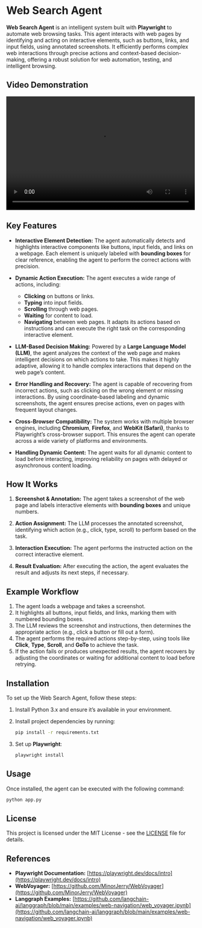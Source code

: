 # Web Search Agent

**Web Search Agent** is an intelligent system built with **Playwright** to automate web browsing tasks. This agent interacts with web pages by identifying and acting on interactive elements, such as buttons, links, and input fields, using annotated screenshots. It efficiently performs complex web interactions through precise actions and context-based decision-making, offering a robust solution for web automation, testing, and intelligent browsing.

## Video Demonstration
<video width="500" height="300" controls>
  <source src="/assets/demo.mp4" type="video/mp4">
</video>

## Key Features

- **Interactive Element Detection:** The agent automatically detects and highlights interactive components like buttons, input fields, and links on a webpage. Each element is uniquely labeled with **bounding boxes** for clear reference, enabling the agent to perform the correct actions with precision.

- **Dynamic Action Execution:** The agent executes a wide range of actions, including:
  - **Clicking** on buttons or links.
  - **Typing** into input fields.
  - **Scrolling** through web pages.
  - **Waiting** for content to load.
  - **Navigating** between web pages.
  It adapts its actions based on instructions and can execute the right task on the corresponding interactive element.

- **LLM-Based Decision Making:** Powered by a **Large Language Model (LLM)**, the agent analyzes the context of the web page and makes intelligent decisions on which actions to take. This makes it highly adaptive, allowing it to handle complex interactions that depend on the web page’s content.

- **Error Handling and Recovery:** The agent is capable of recovering from incorrect actions, such as clicking on the wrong element or missing interactions. By using coordinate-based labeling and dynamic screenshots, the agent ensures precise actions, even on pages with frequent layout changes.

- **Cross-Browser Compatibility:** The system works with multiple browser engines, including **Chromium**, **Firefox**, and **WebKit (Safari)**, thanks to Playwright’s cross-browser support. This ensures the agent can operate across a wide variety of platforms and environments.

- **Handling Dynamic Content:** The agent waits for all dynamic content to load before interacting, improving reliability on pages with delayed or asynchronous content loading.

## How It Works

1. **Screenshot & Annotation:** The agent takes a screenshot of the web page and labels interactive elements with **bounding boxes** and unique numbers.
   
2. **Action Assignment:** The LLM processes the annotated screenshot, identifying which action (e.g., click, type, scroll) to perform based on the task.

3. **Interaction Execution:** The agent performs the instructed action on the correct interactive element.

4. **Result Evaluation:** After executing the action, the agent evaluates the result and adjusts its next steps, if necessary.

## Example Workflow

1. The agent loads a webpage and takes a screenshot.
2. It highlights all buttons, input fields, and links, marking them with numbered bounding boxes.
3. The LLM reviews the screenshot and instructions, then determines the appropriate action (e.g., click a button or fill out a form).
4. The agent performs the required actions step-by-step, using tools like **Click**, **Type**, **Scroll**, and **GoTo** to achieve the task.
5. If the action fails or produces unexpected results, the agent recovers by adjusting the coordinates or waiting for additional content to load before retrying.

## Installation

To set up the Web Search Agent, follow these steps:

1. Install Python 3.x and ensure it’s available in your environment.
2. Install project dependencies by running:

   ```bash
   pip install -r requirements.txt
   ```

3. Set up **Playwright**:

   ```bash
   playwright install
   ```

## Usage

Once installed, the agent can be executed with the following command:

```bash
python app.py
```

## License

This project is licensed under the MIT License - see the [LICENSE](LICENSE) file for details.

## References

- **Playwright Documentation:** [https://playwright.dev/docs/intro](https://playwright.dev/docs/intro)
- **WebVoyager:** [https://github.com/MinorJerry/WebVoyager](https://github.com/MinorJerry/WebVoyager)
- **Langgraph Examples:** [https://github.com/langchain-ai/langgraph/blob/main/examples/web-navigation/web_voyager.ipynb](https://github.com/langchain-ai/langgraph/blob/main/examples/web-navigation/web_voyager.ipynb)